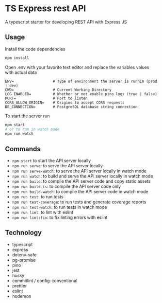 # TS Express rest API

A typescript starter for developing REST API with Express JS

## Usage

Install the code dependencies

```sh
npm install
```

Open .env with your favorite text editor and replace the variables values with actual data

```
ENV=                  # Type of environment the server is runnin (prod | dev)
CWD=                  # Current Working Directory
LOG_ENABLED=          # Whether or not enable pino logs (true | false)
PORT=                 # Port to listen
CORS_ALLOW_ORIGIN=    # Origins to accept CORS requests
DB_CONNECTION=        # PostgreSQL database string connection
```

To start the server run

```sh
npm start
# or to run in watch mode
npm run watch
```

## Commands

- `npm start` to start the API server locally
- `npm run serve`: to serve the API server locally
- `npm run serve-watch`: to serve the API server locally in watch mode
- `npm run watch`: to build and serve the API server locally in watch mode
- `npm run build`: to compile the API server code and copy static assets
- `npm run build-ts`: to compile the API server code only
- `npm run build-watch`: to compile the API server code in watch mode
- `npm run test`: to run tests
- `npm run test-coverage`: to run tests and generate coverage reports
- `npm run test-watch`: to run tests in watch mode
- `npm run lint`: to lint with eslint
- `npm run lint:fix`: to fix linting errors with eslint

## Technology

- typescript
- express
- dotenv-safe
- pg-promise
- pino
- jest
- husky
- commitlint / config-conventional
- prettier
- eslint
- nodemon
